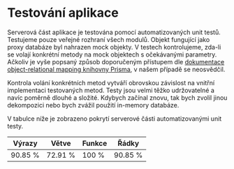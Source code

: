 # Testování aplikace

Serverová část aplikace je testována pomocí automatizovaných unit testů.
Testujeme pouze veřejné rozhraní všech modulů. Objekt fungující jako proxy
databáze byl nahrazen mock objekty. V testech kontrolujeme, zda-li se volají
konkrétní metody na mock objektech s očekávanými parametry. Ačkoliv je vyše
popsaný způsob doporučeným přístupem dle
[dokumentace object-relational mapping knihovny Prisma](https://www.prisma.io/docs/guides/testing/unit-testing),
v našem případě se neosvědčil.

Kontrola volání konkrétních metod vytváří obrovskou závislost na vnitřní
implementaci testovaných metod. Testy jsou velmi těžko udržovatelné a navíc
poměrně dlouhé a složité. Kdybych začínal znovu, tak bych zvolil jinou
dekompozici nebo bych zvážil použití in-memory databáze.

V tabulce níže je zobrazeno pokrytí serverové části automatizovanými unit testy.

| **Výrazy** | **Větve** | **Funkce** | **Řádky** |
| ---------- | --------- | ---------- | --------- |
| 90.85 %    | 72.91 %   | 100 %      | 90.85 %   |
